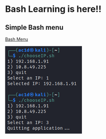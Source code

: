 # Bash Learning is here!! 

## Simple Bash menu
[Bash Menu](/bash/dynamic_menu.sh)

![](/assets/shot1.png)

